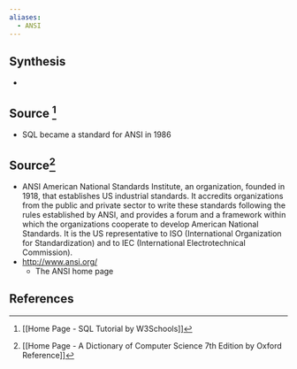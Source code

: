 ```yaml
---
aliases:
  - ANSI
---
```

## Synthesis
- 
## Source [^1]
- SQL became a standard for ANSI in 1986

## Source[^2]
- ANSI American National Standards Institute, an organization, founded in 1918, that establishes US industrial standards. It accredits organizations from the public and private sector to write these standards following the rules established by ANSI, and provides a forum and a framework within which the organizations cooperate to develop American National Standards. It is the US representative to ISO (International Organization for Standardization) and to IEC (International Electrotechnical Commission).
- http://www.ansi.org/
	- The ANSI home page
## References

[^1]: [[Home Page - SQL Tutorial by W3Schools]]
[^2]: [[Home Page - A Dictionary of Computer Science 7th Edition by Oxford Reference]]